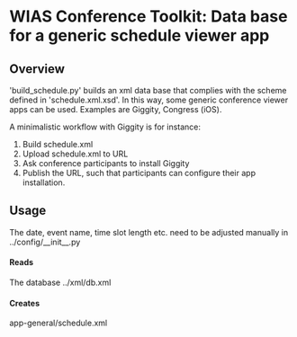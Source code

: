 # WIAS Conference Toolkit: Data base for a generic schedule viewer app

## Overview

'build_schedule.py' builds an xml data base that complies with the scheme defined in 'schedule.xml.xsd'. 
In this way, some generic conference viewer apps can be used. 
Examples are Giggity, Congress (iOS). 

A minimalistic workflow with Giggity is for instance: 
1. Build schedule.xml
2. Upload schedule.xml to URL
3. Ask conference participants to install Giggity
4. Publish the URL, such that participants can configure their app installation. 

## Usage

The date, event name, time slot length etc. need to be adjusted manually in ../config/\_\_init\_\_.py

#### Reads

The database ../xml/db.xml

#### Creates 

app-general/schedule.xml
